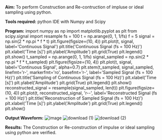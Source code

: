 **Aim:**
To perform Construction and Re-contruction of impluse or ideal sampling using python.

**Tools required:**
python IDE with Numpy and Scipy

**Program:**
import numpy as np
import matplotlib.pyplot as plt
from scipy.signal import resample
fs = 100
t = np.arange(0, 1, 1/fs) 
f = 5
signal = np.sin(2 * np.pi * f * t)
plt.figure(figsize=(10, 4))
plt.plot(t, signal, label='Continuous Signal')
plt.title('Continuous Signal (fs = 100 Hz)')
plt.xlabel('Time [s]')
plt.ylabel('Amplitude')
plt.grid(True)
plt.legend()
plt.show()
t_sampled = np.arange(0, 1, 1/fs)
signal_sampled = np.sin(2 * np.pi * f * t_sampled)
plt.figure(figsize=(10, 4))
plt.plot(t, signal, label='Continuous Signal', alpha=0.7)
plt.stem(t_sampled, signal_sampled, linefmt='r-', markerfmt='ro', basefmt='r-', label='Sampled Signal (fs = 100 Hz)')
plt.title('Sampling of Continuous Signal (fs = 100 Hz)')
plt.xlabel('Time [s]')
plt.ylabel('Amplitude')
plt.grid(True)
plt.legend()
plt.show()
reconstructed_signal = resample(signal_sampled, len(t))
plt.figure(figsize=(10, 4))
plt.plot(t, reconstructed_signal, 'r--', label='Reconstructed Signal (fs = 100 Hz)')
plt.title('Reconstruction of Sampled Signal (fs = 100 Hz)')
plt.xlabel('Time [s]')
plt.ylabel('Amplitude')
plt.grid(True)
plt.legend()
plt.show()

**Output Waveform:**
![image](https://github.com/user-attachments/assets/b1a268d0-5b6f-442c-9a7f-a98eeed9b5f7)
![download (1)](https://github.com/user-attachments/assets/25a7b787-3532-4814-bb4a-8e804bea43f4)
![download (2)](https://github.com/user-attachments/assets/d98ce942-fed7-4022-bd2d-48d876181e32)



**Results:**
The Construction or Re-construction of impulse or ideal sampling using python are verified.
